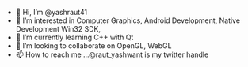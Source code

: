 - 👋 Hi, I’m @yashraut41
- 👀 I’m interested in Computer Graphics, Android Development, Native Development Win32 SDK, 
- 🌱 I’m currently learning C++ with Qt 
- 💞️ I’m looking to collaborate on OpenGL, WebGL 
- 📫 How to reach me ...@raut_yashwant is my twitter handle 

<!---
yashraut41/yashraut41 is a ✨ special ✨ repository because its `README.md` (this file) appears on your GitHub profile.
You can click the Preview link to take a look at your changes.
--->
